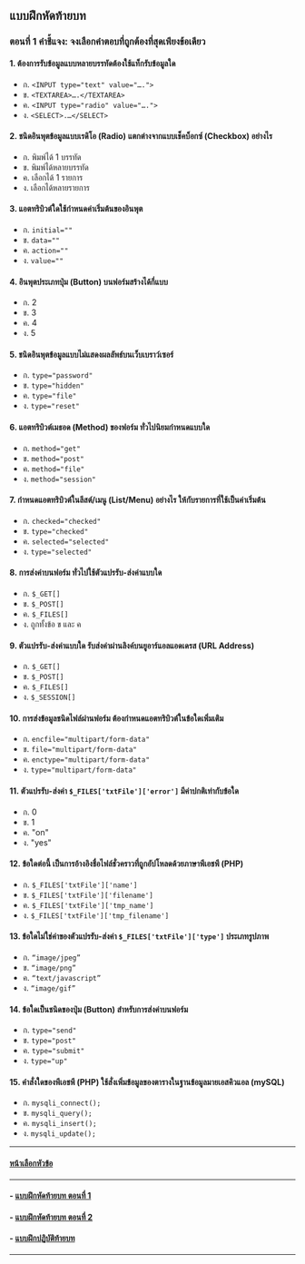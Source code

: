 ## แบบฝึกหัดท้ายบท
### ตอนที่ 1 คำชี้แจง: จงเลือกคำตอบที่ถูกต้องที่สุดเพียงข้อเดียว

#### 1.	ต้องการรับข้อมูลแบบหลายบรรทัดต้องใช้แท็กรับข้อมูลใด
* ก. ```<INPUT type="text" value="….">```		
* ข. ```<TEXTAREA>….</TEXTAREA>```
* ค. ```<INPUT type="radio" value="….">```		
* ง. ```<SELECT>.…</SELECT>```
#### 2.	ชนิดอินพุตข้อมูลแบบเรดิโอ (Radio) แตกต่างจากแบบเช็คบ็อกซ์ (Checkbox) อย่างไร 
* ก. พิมพ์ได้ 1 บรรทัด			
* ข. พิมพ์ได้หลายบรรทัด
* ค. เลือกได้ 1 รายการ			
* ง. เลือกได้หลายรายการ
#### 3.	แอตทริบิวต์ใดใช้กำหนดค่าเริ่มต้นของอินพุต
* ก. ```initial=""```				
* ข. ```data=""```
* ค. ```action=""```				
* ง. ```value=""```
#### 4.	อินพุตประเภทปุ่ม (Button) บนฟอร์มสร้างได้กี่แบบ
* ก. 2					
* ข. 3
* ค. 4					
* ง. 5
#### 5.	ชนิดอินพุตข้อมูลแบบไม่แสดงผลลัพธ์บนเว็บเบราว์เซอร์
* ก. ```type="password"```			
* ข. ```type="hidden"```
* ค. ```type="file"```				
* ง. ```type="reset"```
#### 6.	แอตทริบิวต์เมธอด (Method) ของฟอร์ม ทั่วไปนิยมกำหนดแบบใด
* ก. ```method="get"```			
* ข. ```method="post"```
* ค. ```method="file"```			
* ง. ```method="session"```
#### 7.	กำหนดแอตทริบิวต์ในลีสต์/เมนู (List/Menu) อย่างไร ให้กับรายการที่ใช้เป็นค่าเริ่มต้น
* ก. ```checked="checked"```			
* ข. ```type="checked"```
* ค. ```selected="selected"```			
* ง. ```type="selected"```
#### 8.	การส่งค่าบนฟอร์ม ทั่วไปใช้ตัวแปรรับ-ส่งค่าแบบใด
* ก. ```$_GET[]```				
* ข. ```$_POST[]```
* ค. ```$_FILES[]```				
* ง. ถูกทั้งข้อ ข และ ค
#### 9.	ตัวแปรรับ-ส่งค่าแบบใด รับส่งค่าผ่านลิงค์บนยูอาร์แอลแอดเดรส (URL Address)
* ก. ```$_GET[]```				
* ข. ```$_POST[]```
* ค. ```$_FILES[]```				
* ง. ```$_SESSION[]```
#### 10. การส่งข้อมูลชนิดไฟล์ผ่านฟอร์ม ต้องกำหนดแอตทริบิวต์ในข้อใดเพิ่มเติม
* ก. ```encfile="multipart/form-data"```	
* ข. ```file="multipart/form-data"```
* ค. ```enctype="multipart/form-data"```	
* ง. ```type="multipart/form-data"```
#### 11. ตัวแปรรับ-ส่งค่า ```$_FILES['txtFile']['error']``` มีค่าปกติเท่ากับข้อใด
* ก. 0					
* ข. 1
* ค. "on"					
* ง. "yes"
#### 12. ข้อใดต่อนี้ เป็นการอ้างอิงชื่อไฟล์ชั่วคราวที่ถูกอัปโหลดด้วยภาษาพีเอชพี (PHP)
* ก. ```$_FILES['txtFile']['name']```		
* ข. ```$_FILES['txtFile']['filename']```
* ค. ```$_FILES['txtFile']['tmp_name']```	
* ง. ```$_FILES['txtFile']['tmp_filename']```
#### 13. ข้อใดไม่ใช่ค่าของตัวแปรรับ-ส่งค่า ```$_FILES['txtFile']['type']``` ประเภทรูปภาพ
* ก. ```“image/jpeg”```			
* ข. ```“image/png”```
* ค. ```“text/javascript”```			
* ง. ```“image/gif”```
#### 14. ข้อใดเป็นชนิดของปุ่ม (Button) สำหรับการส่งค่าบนฟอร์ม
* ก. ```type="send"```				
* ข. ```type="post"```
* ค. ```type="submit"```			
* ง. ```type="up"```
#### 15. คำสั่งใดของพีเอชพี (PHP) ใช้สั่งเพิ่มข้อมูลของตารางในฐานข้อมูลมายเอสคิวแอล (mySQL)
* ก. ```mysqli_connect();```			
* ข. ```mysqli_query();```
* ค. ```mysqli_insert();```		
* ง. ```mysqli_update();```

---
#### [หน้าเลือกหัวข้อ](README.md)
---
#### - [แบบฝึกหัดท้ายบท ตอนที่ 1](0530.md)
#### - [แบบฝึกหัดท้ายบท ตอนที่ 2](0550.md)
#### - [แบบฝึกปฏิบัติท้ายบท](0570.md)
---